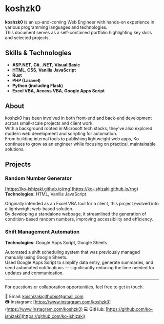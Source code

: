 # koshzk0

**koshzk0** is an up-and-coming Web Engineer with hands-on experience in various programming languages and technologies.  
This document serves as a self-contained portfolio highlighting key skills and selected projects.

## Skills & Technologies

- **ASP.NET**, **C#**, **.NET**, **Visual Basic**
- **HTML**, **CSS**, **Vanilla JavaScript**
- **Rust**
- **PHP (Laravel)**  
- **Python (including Flask)**  
- **Excel VBA**, **Access VBA**, **Google Apps Script**

## About

koshzk0 has been involved in both front-end and back-end development across small-scale projects and client work.  
With a background rooted in Microsoft tech stacks, they've also explored modern web development and scripting for automation.  
From building internal tools to publishing lightweight web apps, Ko continues to grow as an engineer while focusing on practical, maintainable solutions.

## Projects

### Random Number Generator  
[https://ko-ishizaki.github.io/rng](https://ko-ishizaki.github.io/rng)  
**Technologies:** HTML, Vanilla JavaScript  

Originally intended as an Excel VBA tool for a client, this project evolved into a lightweight web-based solution.  
By developing a standalone webpage, it streamlined the generation of condition-based random numbers, improving accessibility and efficiency.

### Shift Management Automation  
**Technologies:** Google Apps Script, Google Sheets  

Automated a shift scheduling system that was previously managed manually using Google Sheets.  
Used Google Apps Script to simplify data entry, generate summaries, and send automated notifications — significantly reducing the time needed for updates and communication.

---

For questions or collaboration opportunities, feel free to get in touch.

📧 Email: [koishizakigithubio@gmail.com](mailto:koishizakigithubio@gmail.com)  
📷 Instagram: [https://www.instagram.com/koshzk0](https://www.instagram.com/koshzk0)
💻 GitHub: [https://github.com/ko-ishizaki](https://github.com/ko-ishizaki)

